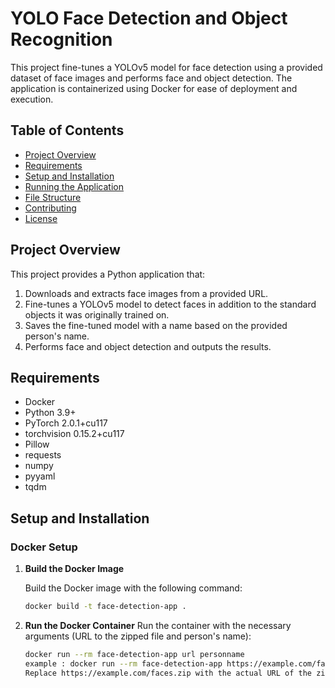 # YOLO Face Detection and Object Recognition

This project fine-tunes a YOLOv5 model for face detection using a provided dataset of face images and performs face and object detection. The application is containerized using Docker for ease of deployment and execution.

## Table of Contents

- [Project Overview](#project-overview)
- [Requirements](#requirements)
- [Setup and Installation](#setup-and-installation)
- [Running the Application](#running-the-application)
- [File Structure](#file-structure)
- [Contributing](#contributing)
- [License](#license)

## Project Overview

This project provides a Python application that:
1. Downloads and extracts face images from a provided URL.
2. Fine-tunes a YOLOv5 model to detect faces in addition to the standard objects it was originally trained on.
3. Saves the fine-tuned model with a name based on the provided person's name.
4. Performs face and object detection and outputs the results.

## Requirements

- Docker
- Python 3.9+
- PyTorch 2.0.1+cu117
- torchvision 0.15.2+cu117
- Pillow
- requests
- numpy
- pyyaml
- tqdm

## Setup and Installation

### Docker Setup

1. **Build the Docker Image**

   Build the Docker image with the following command:

   ```bash
   docker build -t face-detection-app .

2. **Run the Docker Container**
   Run the container with the necessary arguments (URL to the zipped file and person's name):

   ```bash
   docker run --rm face-detection-app url personname
   example : docker run --rm face-detection-app https://example.com/faces.zip JohnDoe
   Replace https://example.com/faces.zip with the actual URL of the zipped file containing face images, and JohnDoe with the name of the person.

   
   
